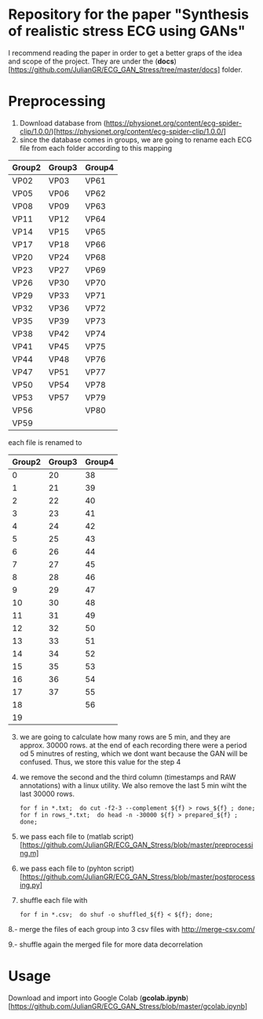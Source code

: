 # Repository for the paper "Synthesis of realistic stress ECG using GANs"

I recommend reading the paper in order to get a better graps of the idea and scope of the project. They are under the (**docs**)[https://github.com/JulianGR/ECG_GAN_Stress/tree/master/docs] folder.

# Preprocessing

1. Download database from (https://physionet.org/content/ecg-spider-clip/1.0.0/)[https://physionet.org/content/ecg-spider-clip/1.0.0/]
2. since the database comes in groups, we are going to rename each ECG file from each folder according to this mapping

| **Group2** | **Group3** | **Group4** |
|--------|--------|--------|
| VP02   | VP03   | VP61   |
| VP05   | VP06   | VP62   |
| VP08   | VP09   | VP63   |
| VP11   | VP12   | VP64   |
| VP14   | VP15   | VP65   |
| VP17   | VP18   | VP66   |
| VP20   | VP24   | VP68   |
| VP23   | VP27   | VP69   |
| VP26   | VP30   | VP70   |
| VP29   | VP33   | VP71   |
| VP32   | VP36   | VP72   |
| VP35   | VP39   | VP73   |
| VP38   | VP42   | VP74   |
| VP41   | VP45   | VP75   |
| VP44   | VP48   | VP76   |
| VP47   | VP51   | VP77   |
| VP50   | VP54   | VP78   |
| VP53   | VP57   | VP79   |
| VP56   |        | VP80   |
| VP59   |        |        |

each file is renamed to

| **Group2** | **Group3**| **Group4** |
|--------|--------|--------|
| 0      | 20     | 38     |
| 1      | 21     | 39     |
| 2      | 22     | 40     |
| 3      | 23     | 41     |
| 4      | 24     | 42     |
| 5      | 25     | 43     |
| 6      | 26     | 44     |
| 7      | 27     | 45     |
| 8      | 28     | 46     |
| 9      | 29     | 47     |
| 10     | 30     | 48     |
| 11     | 31     | 49     |
| 12     | 32     | 50     |
| 13     | 33     | 51     |
| 14     | 34     | 52     |
| 15     | 35     | 53     |
| 16     | 36     | 54     |
| 17     | 37     | 55     |
| 18     |        | 56     |
| 19     |        |        |


3. we are going to calculate how many rows are 5 min, and they are approx. 30000 rows. at the end of each recording there were a period od 5 minutres of resting, which we dont want because the GAN will be confused.
	Thus, we store this value for the step 4
	
	
4. we remove the second and the third column (timestamps and RAW annotations) with a linux utility. We also remove the last 5 min wiht the last 30000 rows.
	
	```
	for f in *.txt;  do cut -f2-3 --complement ${f} > rows_${f} ; done;
	for f in rows_*.txt;  do head -n -30000 ${f} > prepared_${f} ; done;	
	```

5. we pass each file to (matlab script)[https://github.com/JulianGR/ECG_GAN_Stress/blob/master/preprocessing.m]
6. we pass each file to (pyhton script)[https://github.com/JulianGR/ECG_GAN_Stress/blob/master/postprocessing.py]
7. shuffle each file with

	```
	for f in *.csv;  do shuf -o shuffled_${f} < ${f}; done;
	```
	
8.- merge the files of each group into 3 csv files  with  http://merge-csv.com/

9.- shuffle again the merged file for more data decorrelation

# Usage

Download and import into Google Colab (**gcolab.ipynb**)[https://github.com/JulianGR/ECG_GAN_Stress/blob/master/gcolab.ipynb]